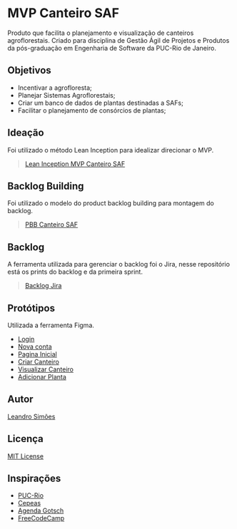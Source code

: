 # MVP Canteiro SAF
Produto que facilita o planejamento e visualização de canteiros agroflorestais. 
Criado para disciplina de Gestão Ágil de Projetos e Produtos da pós-graduação em Engenharia de Software da PUC-Rio de Janeiro.

## Objetivos
- Incentivar a agrofloresta;
- Planejar Sistemas Agroflorestais;
- Criar um banco de dados de plantas destinadas a SAFs;
- Facilitar o planejamento de consórcios de plantas;

## Ideação
Foi utilizado o método Lean Inception para idealizar direcionar o MVP.

> [Lean Inception MVP Canteiro SAF](https://miro.com/app/board/uXjVKdwYcVQ=/?share_link_id=131189567277)

## Backlog Building
Foi utilizado o modelo do product backlog building para montagem do backlog.

> [PBB Canteiro SAF](https://miro.com/app/board/uXjVKW0wpKs=/?share_link_id=203178916696)

## Backlog
A ferramenta utilizada para gerenciar o backlog foi o Jira, nesse repositório está os prints do backlog e da primeira sprint.

> [Backlog Jira](https://github.com/Leandr0SmS/MVP_Canteiro_SAF/blob/main/backlog_canteiro_saf.pdf)

## Protótipos
Utilizada a ferramenta Figma.

- [Login](https://github.com/Leandr0SmS/MVP_Canteiro_SAF/blob/main/wireframes_canteiro_saf/01_login.png)
- [Nova conta](https://github.com/Leandr0SmS/MVP_Canteiro_SAF/blob/main/wireframes_canteiro_saf/01_nova_conta.png)
- [Pagina Inicial](https://github.com/Leandr0SmS/MVP_Canteiro_SAF/blob/main/wireframes_canteiro_saf/02_meus_canteiros.png)
- [Criar Canteiro](https://github.com/Leandr0SmS/MVP_Canteiro_SAF/blob/main/wireframes_canteiro_saf/03_criar_canteiro.png)
- [Visualizar Canteiro](https://github.com/Leandr0SmS/MVP_Canteiro_SAF/blob/main/wireframes_canteiro_saf/04_visualizar_canteiro.png)
- [Adicionar Planta](https://github.com/Leandr0SmS/MVP_Canteiro_SAF/blob/main/wireframes_canteiro_saf/05_adicionar_planta.png)

## Autor
 
[Leandro Simões](https://github.com/Leandr0SmS)

## Licença
[MIT License](https://github.com/Leandr0SmS/MVP_Canteiro_SAF/blob/main/LICENSE.md)

## Inspirações

* [PUC-Rio](https://www.puc-rio.br/index.html)
* [Cepeas](https://www.cepeas.org/)
* [Agenda Gotsch](https://agendagotsch.com/)
* [FreeCodeCamp](https://www.freecodecamp.org/learn/)